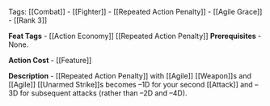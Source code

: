 Tags: [[Combat]] - [[Fighter]] - [[Repeated Action Penalty]] - [[Agile Grace]] - [[Rank 3]]

**Feat Tags** - [[Action Economy]] [[Repeated Action Penalty]]
**Prerequisites** - None.

**Action Cost** - [[Feature]]

**Description** - [[Repeated Action Penalty]] with [[Agile]] [[Weapon]]s and [[Agile]] [[Unarmed Strike]]s becomes –1D for your second [[Attack]] and –3D for subsequent attacks (rather than –2D and –4D).